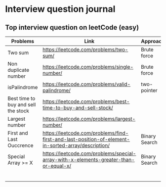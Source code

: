 # Interview question journal

## Top interview question on leetCode (easy)

| Problems | Link | Approach | Optimization | Solution link |
| --- | --- | --- | --- | --- |
| Two sum | https://leetcode.com/problems/two-sum/ | Brute force |  | https://github.com/nitin-787/Java-DSA-Practice/blob/main/assignment-solutions/src/InterviewQues/Easy/TwoSum.java |
| Non duplicate number | https://leetcode.com/problems/single-number/ | Brute force |  |  https://github.com/nitin-787/Java-DSA-Practice/blob/main/assignment-solutions/src/InterviewQues/Easy/SingleNumber.java |
|  isPalindrome| https://leetcode.com/problems/valid-palindrome/  |  two-pointer | optimized |  |
| Best time to buy and sell the stock | https://leetcode.com/problems/best-time-to-buy-and-sell-stock/ |  |  | https://github.com/nitin-787/Java-DSA-Practice/blob/07aa19121ab3376dfcb37fd73efdd0b72689829e/assignment-solutions/src/InterviewQues/Easy/MaxProfit.java |
|  Largest number | https://leetcode.com/problems/largest-number/  |  |  Optimized | https://github.com/nitin-787/Java-DSA-Practice/blob/main/assignment-solutions/src/InterviewQues/Medium/LargestNumber.java  |
|  First and Last Ouccrence | https://leetcode.com/problems/find-first-and-last-position-of-element-in-sorted-array/description/ | Binary Search | Optimized | https://github.com/nitin-787/Java-DSA-Practice/blob/9d2692b69376d5a0f7aa4fa27e7a228c415eea00/assignment-solutions/src/Arrays/FirstAndLastPosition.java  |
| Special Array >= X | https://leetcode.com/problems/special-array-with-x-elements-greater-than-or-equal-x/ | Binary Search | Optimized | https://github.com/nitin-787/Java-DSA-Practice/commit/59bd0fa90d1697c599f16914cb96d29917cd4f8d |
|  |  |  |  |  |
|  |  |  |  |  |
|  |  |  |  |  |
|  |  |  |  |  |
|  |  |  |  |  |
|  |  |  |  |  |
